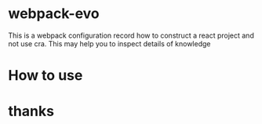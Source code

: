 # webpack-evo
This is a webpack configuration record how to construct a react project and not use cra.
This may help you to inspect details of knowledge

# How to use


# thanks
